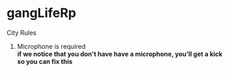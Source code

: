 # gangLifeRp
City Rules
<ol>
<li>Microphone is required<br><strong>if we notice that you don't have have a microphone, you'll get a kick so you can fix this</strong></li>
</ol>
